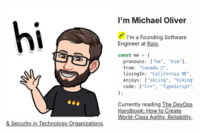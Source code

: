 <img align="left" width="300" src="https://github.com/thecodeboss/thecodeboss/blob/main/hi.png?raw=true">

## I'm Michael Oliver

<img src="kojo.png" /> I'm a Founding Software Engineer at [Kojo](https://www.usekojo.com/).

```ts
const me = {
  pronouns: ["he", "him"],
  from: "Canada 🍁",
  livingIn: "California 😎",
  enjoys: ["skiing", "hiking", "gaming", "traveling"],
  code: ["C++", "TypeScript", "Python", "Elixir", "Rust"],​​
};
```
Currently reading [The DevOps Handbook: How to Create World-Class Agility, Reliability, & Security in Technology Organizations](https://www.amazon.com/dp/1950508404/).
